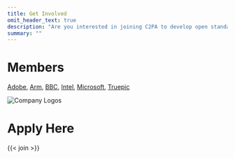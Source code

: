 ```yaml
---
title: Get Involved
omit_header_text: true
description: "Are you interested in joining C2PA to develop open standards that certify the source and provenance of online content?"
summary: ""
---
```

# Members

[Adobe](https://www.adobe.com/), [Arm](https://www.arm.com/), [BBC](https://www.bbc.com/), [Intel](https://www.intel.com/content/www/us/en/homepage.html), [Microsoft](https://www.microsoft.com/en-us/), [Truepic](https://truepic.com/)

![Company Logos](/images/C2PA-Member-Logos-Line.png)

# Apply Here

{{< join >}}

